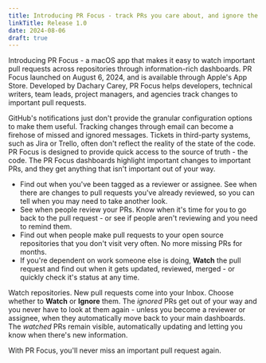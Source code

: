 ```yaml
---
title: Introducing PR Focus - track PRs you care about, and ignore the rest!
linkTitle: Release 1.0
date: 2024-08-06
draft: true
---
```


Introducing PR Focus - a macOS app that makes it easy to watch important pull requests across repositories through information-rich dashboards. PR Focus launched on August 6, 2024, and is available through Apple's App Store. Developed by Dachary Carey, PR Focus helps developers, technical writers, team leads, project managers, and agencies track changes to important pull requests.

GitHub's notifications just don't provide the granular configuration options to make them useful. Tracking changes through email can become a firehose of missed and ignored messages. Tickets in third-party systems, such as Jira or Trello, often don't reflect the reality of the state of the code. PR Focus is designed to provide quick access to the source of truth - the code. The PR Focus dashboards highlight important changes to important PRs, and they get anything that isn't important out of your way.

* Find out when you've been tagged as a reviewer or assignee. See when there are changes to pull requests you've already reviewed, so you can tell when you may need to take another look.
* See when people review your PRs. Know when it's time for you to go back to the pull request - or see if people aren't reviewing and you need to remind them.
* Find out when people make pull requests to your open source repositories that you don't visit very often. No more missing PRs for months.
* If you're dependent on work someone else is doing, **Watch** the pull request and find out when it gets updated, reviewed, merged - or quickly check it's status at any time.

Watch repositories. New pull requests come into your Inbox. Choose whether to **Watch** or **Ignore** them. The *ignored* PRs get out of your way and you never have to look at them again - unless you become a reviewer or assignee, when they automatically move back to your main dashboards. The *watched* PRs remain visible, automatically updating and letting you know when there's new information.

With PR Focus, you'll never miss an important pull request again.
